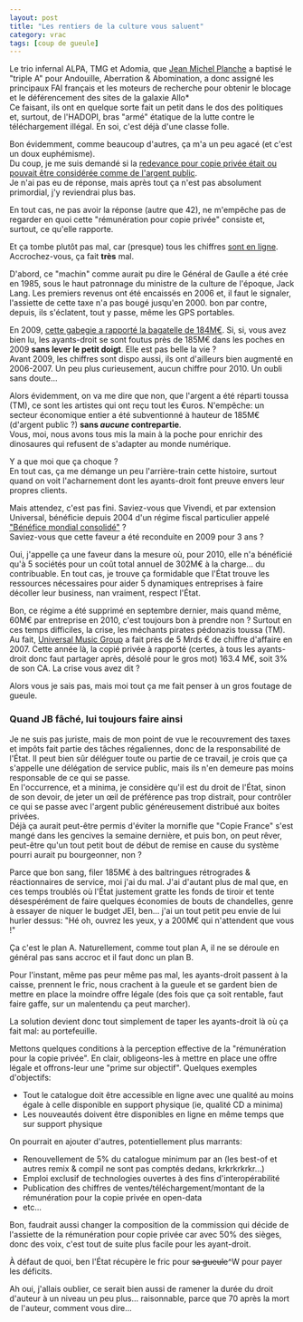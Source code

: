 ```yaml
---
layout: post
title: "Les rentiers de la culture vous saluent"
category: vrac
tags: [coup de gueule]
---
```


Le trio infernal ALPA, TMG et Adomia, que [Jean Michel Planche](http://www.jmp.net/) a baptisé le "triple A" pour Andouille, Aberration & Abomination, a donc assigné les principaux FAI français et les moteurs de recherche pour obtenir le blocage et le déférencement des sites de la galaxie Allo*  
Ce faisant, ils ont en quelque sorte fait un petit dans le dos des politiques et, surtout, de l'HADOPI, bras "armé" étatique de la lutte contre le téléchargement illégal. En soi, c'est déjà d'une classe folle.

Bon évidemment, comme beaucoup d'autres, ça m'a un peu agacé (et c'est un doux euphémisme).  
Du coup, je me suis demandé si la [redevance pour copie privée était ou pouvait être considérée comme de l'argent public](//status.jbfavre.org/notice/316276).  
Je n'ai pas eu de réponse, mais après tout ça n'est pas absolument primordial, j'y reviendrai plus bas.

En tout cas, ne pas avoir la réponse (autre que 42), ne m'empêche pas de regarder en quoi cette "rémunération pour copie privée" consiste et, surtout, ce qu'elle rapporte.

Et ça tombe plutôt pas mal, car (presque) tous les chiffres [sont en ligne](http://www.copieprivee.culture.gouv.fr/). Accrochez-vous, ça fait __très__ mal.

D'abord, ce "machin" comme aurait pu dire le Général de Gaulle a été crée en 1985, sous le haut patronnage du ministre de la culture de l'époque, Jack Lang. Les premiers revenus ont été encaissés en 2006 et, il faut le signaler, l'assiette de cette taxe n'a pas bougé jusqu'en 2000. bon par contre, depuis, ils s'éclatent, tout y passe, même les GPS portables.

En 2009, [cette gabegie a rapporté la bagatelle de 184M€](http://www.copieprivee.culture.gouv.fr/spip.php?article9). Si, si, vous avez bien lu, les ayants-droit se sont foutus près de 185M€ dans les poches en 2009 __sans lever le petit doigt__. Elle est pas belle la vie ?  
Avant 2009, les chiffres sont dispo aussi, ils ont d'ailleurs bien augmenté en 2006-2007. Un peu plus curieusement, aucun chiffre pour 2010. Un oubli sans doute...

Alors évidemment, on va me dire que non, que l'argent a été réparti toussa (TM), ce sont les artistes qui ont reçu tout les €uros. N'empêche: un secteur économique entier a été subventionné à hauteur de 185M€ (d'argent public ?) __sans *aucune* contrepartie__.  
Vous, moi, nous avons tous mis la main à la poche pour enrichir des dinosaures qui refusent de s'adapter au monde numérique.

Y a que moi que ça choque ?  
En tout cas, ça me démange un peu l'arrière-train cette histoire, surtout quand on voit l'acharnement dont les ayants-droit font preuve envers leur propres clients.

Mais attendez, c'est pas fini. Saviez-vous que Vivendi, et par extension Universal, bénéficie depuis 2004 d'un régime fiscal particulier appelé ["Bénéfice mondial consolidé"](https://fr.wikipedia.org/wiki/B%C3%A9n%C3%A9fice_mondial_consolid%C3%A9) ?  
Saviez-vous que cette faveur a été reconduite en 2009 pour 3 ans ?

Oui, j'appelle ça une faveur dans la mesure où, pour 2010, elle n'a bénéficié qu'à 5 sociétés pour un coût total annuel de 302M€ à la charge... du contribuable. En tout cas, je trouve ça formidable que l'État trouve les ressources nécessaires pour aider 5 dynamiques entreprises à faire décoller leur business, nan vraiment, respect l'État.

Bon, ce régime a été supprimé en septembre dernier, mais quand même, 60M€ par entreprise en 2010, c'est toujours bon à prendre non ? Surtout en ces temps difficiles, la crise, les méchants pirates pédonazis toussa (TM). Au fait, [Universal Music Group](https://fr.wikipedia.org/wiki/Universal_Music_Group) a fait près de 5 Mrds € de chiffre d'affaire en 2007. Cette année là, la copié privée à rapporté (certes, à tous les ayants-droit donc faut partager après, désolé pour le gros mot) 163.4 M€, soit 3% de son CA. La crise vous avez dit ?

Alors vous je sais pas, mais moi tout ça me fait penser à un gros foutage de gueule.

### Quand JB fâché, lui toujours faire ainsi

Je ne suis pas juriste, mais de mon point de vue le recouvrement des taxes et impôts fait partie des tâches régaliennes, donc de la responsabilité de l'État. Il peut bien sûr déléguer toute ou partie de ce travail, je crois que ça s'appelle une délégation de service public, mais ils n'en demeure pas moins responsable de ce qui se passe.  
En l'occurrence, et a minima, je considère qu'il est du droit de l'État, sinon de son devoir, de jeter un œil de préférence pas trop distrait, pour contrôler ce qui se passe avec l'argent public généreusement distribué aux boites privées.  
Déjà ça aurait peut-être permis d'éviter la mornifle que "Copie France" s'est mangé dans les gencives la semaine dernière, et puis bon, on peut rêver, peut-être qu'un tout petit bout de début de remise en cause du système pourri aurait pu bourgeonner, non ?

Parce que bon sang, filer 185M€ à des baltringues rétrogrades & réactionnaires de service, moi j'ai du mal. J'ai d'autant plus de mal que, en ces temps troublés où l'État justement gratte les fonds de tiroir et tente désespérément de faire quelques économies de bouts de chandelles, genre à essayer de niquer le budget JEI, ben... j'ai un tout petit peu envie de lui hurler dessus: "Hé oh, ouvrez les yeux, y a 200M€ qui n'attendent que vous !"

Ça c'est le plan A. Naturellement, comme tout plan A, il ne se déroule en général pas sans accroc et il faut donc un plan B.

Pour l'instant, même pas peur même pas mal, les ayants-droit passent à la caisse, prennent le fric, nous crachent à la gueule et se gardent bien de mettre en place la moindre offre légale (des fois que ça soit rentable, faut faire gaffe, sur un malentendu ça peut marcher).

La solution devient donc tout simplement de taper les ayants-droit là où ça fait mal: au portefeuille.

Mettons quelques conditions à la perception effective de la "rémunération pour la copie privée". En clair, obligeons-les à mettre en place une offre légale et offrons-leur une "prime sur objectif". Quelques exemples d'objectifs:

- Tout le catalogue doit être accessible en ligne avec une qualité au moins égale à celle disponible en support physique (ie, qualité CD a minima)
- Les nouveautés doivent être disponibles en ligne en même temps que sur support physique

On pourrait en ajouter d'autres, potentiellement plus marrants:

- Renouvellement de 5% du catalogue minimum par an (les best-of et autres remix & compil ne sont pas comptés dedans, krkrkrkrkr...)
- Emploi exclusif de technologies ouvertes à des fins d'interopérabilité
- Publication des chiffres de ventes/téléchargement/montant de la rémunération pour la copie privée en open-data
- etc...

Bon, faudrait aussi changer la composition de la commission qui décide de l'assiette de la rémunération pour copie privée car avec 50% des sièges, donc des voix, c'est tout de suite plus facile pour les ayant-droit.

À défaut de quoi, ben l'État récupère le fric pour <strike>sa gueule</strike>^W pour payer les déficits.

Ah oui, j'allais oublier, ce serait bien aussi de ramener la durée du droit d'auteur à un niveau un peu plus... raisonnable, parce que 70 après la mort de l'auteur, comment vous dire...
